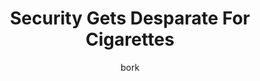 ---
media: "images/rounds/round_2/turn_your_pelt_into_a_cigarette.png"
media_type: image
title: Security Gets Desparate For Cigarettes
author: bork
desc: Officer Sylvia Graves threatens to turn Apollyon Baphomet into a cigarette.
---